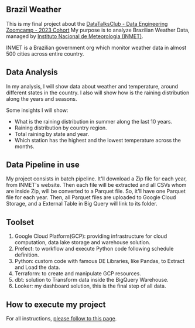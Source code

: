 ## Brazil Weather

This is my final project about the [DataTalksClub - Data Engineering Zoomcamp - 2023 Cohort](https://github.com/DataTalksClub/data-engineering-zoomcamp)
My purpose is to analyze Brazilian Weather Data, managed by [Instituto Nacional de Meteorologia (INMET)](https://portal.inmet.gov.br/).

INMET is a Brazilian government org which monitor weather data in almost 500 cities across entire country.

## Data Analysis

In my analysis, I will show data about weather and temperature, around different states in the country. I also will show how is the raining distribution along the years and seasons.

Some insights I will show:

- What is the raining distribution in summer along the last 10 years.
- Raining distribution by country region.
- Total raining by state and year.
- Which station has the highest and the lowest temperature across the months.


## Data Pipeline in use

My project consists in batch pipeline. It'll download a Zip file for each year, from INMET's website.
Then each file will be extracted and all CSVs whom are inside Zip, will be converted to a Parquet file.
So, it'll have one Parquet file for each year. 
Then, all Parquet files are uploaded to Google Cloud Storage, and a External Table in Big Query will link to its folder.


## Toolset

1. Google Cloud Platform(GCP): providing infrastructure for cloud computation, data lake storage and warehouse solution.
2. Prefect: to workflow and execute Python code following schedule definition.
3. Python: custom code with famous DE Libraries, like Pandas, to Extract and Load the data.
4. Terraform: to create and manipulate GCP resources.
5. dbt: solution to Transform data inside the BigQuery Warehouse.
6. Looker: my dashboard solution, this is the final step of all data.


## How to execute my project
For all instructions, [please follow to this page](HOW-TO-RUN.md).
